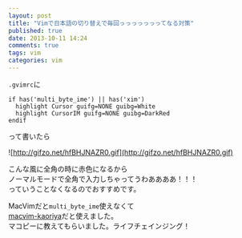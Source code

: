 ```yaml
---
layout: post
title: "Vimで日本語の切り替えで毎回っっっっっっってなる対策"
published: true
date: 2013-10-11 14:24
comments: true
tags: vim
categories: vim
---
```


`.gvimrc`に  

```
if has('multi_byte_ime') || has('xim') 
  highlight Cursor guifg=NONE guibg=White
  highlight CursorIM guifg=NONE guibg=DarkRed
endif
```

って書いたら

![http://gifzo.net/hfBHJNAZR0.gif](http://gifzo.net/hfBHJNAZR0.gif)  
  
こんな風に全角の時に赤色になるから  
ノーマルモードで全角で入力しちゃってうわああああ！！！  
っていうことなくなるのでおすすめです。  
  
MacVimだと`multi_byte_ime`使えなくて  
[macvim-kaoriya](https://code.google.com/p/macvim-kaoriya/)だと使えました。  
マコピーに教えてもらいました。ライフチェインジング！
